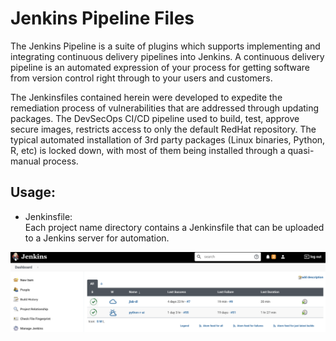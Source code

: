 # Jenkins Pipeline Files

The Jenkins Pipeline is a suite of plugins which supports implementing and integrating continuous delivery pipelines into Jenkins. A continuous delivery pipeline is an automated expression of your process for getting software from version control right through to your users and customers.

The Jenkinsfiles contained herein were developed to expedite the remediation process of vulnerabilities that are addressed through updating packages. The DevSecOps CI/CD pipeline used to build, test, approve secure images, restricts access to only the default RedHat repository. The typical automated installation of 3rd party packages (Linux binaries, Python, R, etc) is locked down, with most of them being installed through a quasi-manual process.

## Usage:
- Jenkinsfile:<br/>
Each project name directory contains a Jenkinsfile that can be uploaded to a Jenkins server for automation.

![Alt text](https://github.com/AFC-AI2C/Useful-IB-Container-Scripts/blob/main/Jenkins%20Pipeline%20Files/screenshot.png)


